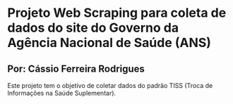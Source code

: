 # Projeto Web Scraping para coleta de dados do site do Governo da Agência Nacional de Saúde (ANS)
## Por: Cássio Ferreira Rodrigues
Este projeto tem o objetivo de coletar dados do padrão TISS (Troca de Informações na Saúde Suplementar).